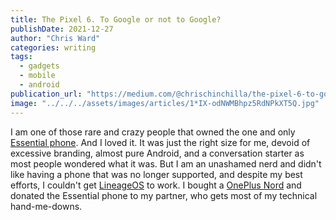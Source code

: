 ```yaml
---
title: The Pixel 6. To Google or not to Google?
publishDate: 2021-12-27
author: "Chris Ward"
categories: writing
tags:
  - gadgets
  - mobile
  - android
publication_url: "https://medium.com/@chrischinchilla/the-pixel-6-to-google-or-not-to-google-f3938b718f57"
image: "../../../assets/images/articles/1*IX-odNWMBhpz5RdNPkXT5Q.jpg"
---
```


I am one of those rare and crazy people that owned the one and only
[Essential phone](https://www.gsmarena.com/_essential_ph_1-8710.php). And I loved it. It was just the right
size for me, devoid of excessive branding, almost pure Android, and a
conversation starter as most people wondered what it was. But I am an
unashamed nerd and didn't like having a phone that was no longer
supported, and despite my best efforts, I couldn't get
[LineageOS](https://lineageos.org/) to
work. I bought a [OnePlus Nord](https://www.gsmarena.com/oneplus_nord-10289.php) and donated the Essential phone to my
partner, who gets most of my technical hand-me-downs.